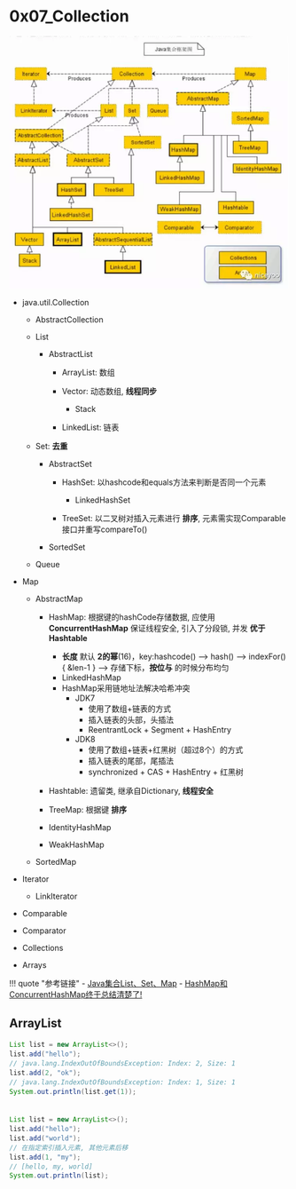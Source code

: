 # 0x07_Collection

![](assets/collection.jpg)

- java.util.Collection<E>
    - AbstractCollection
    - List
        - AbstractList
            - ArrayList: 数组
            - Vector: 动态数组, **线程同步**
                - Stack

            - LinkedList: 链表

    - Set: **去重**
        - AbstractSet
            - HashSet: 以hashcode和equals方法来判断是否同一个元素
                - LinkedHashSet

            - TreeSet: 以二叉树对插入元素进行 **排序**, 元素需实现Comparable接口并重写compareTo()

        - SortedSet

    - Queue

- Map
    - AbstractMap
        - HashMap: 根据键的hashCode存储数据, 应使用 **ConcurrentHashMap** 保证线程安全, 引入了分段锁, 并发 **优于Hashtable**
            - **长度** 默认 **2的幂**(16)，key:hashcode() --> hash() --> indexFor(){ &len-1 } --> 存储下标，**按位与** 的时候分布均匀
            - LinkedHashMap
            - HashMap采用链地址法解决哈希冲突
                - JDK7
                    - 使用了数组+链表的方式
                    - 插入链表的头部，头插法
                    - ReentrantLock + Segment + HashEntry
                - JDK8
                    - 使用了数组+链表+红黑树（超过8个）的方式
                    - 插入链表的尾部，尾插法
                    - synchronized + CAS + HashEntry + 红黑树

        - Hashtable: 遗留类, 继承自Dictionary, **线程安全**
        - TreeMap: 根据键 **排序**
        - IdentityHashMap
        - WeakHashMap

    - SortedMap

- Iterator
    - LinkIterator

- Comparable
- Comparator
- Collections
- Arrays


!!! quote "参考链接"
    - [Java集合List、Set、Map](https://mp.weixin.qq.com/s/he5d-RsifuqIN3dYc6yc9A)
    - [HashMap和ConcurrentHashMap终于总结清楚了!](https://mp.weixin.qq.com/s/AX9ZgiAtJ88rPmE3qzt1tA)


## ArrayList

```java
List list = new ArrayList<>();
list.add("hello");
// java.lang.IndexOutOfBoundsException: Index: 2, Size: 1
list.add(2, "ok");
// java.lang.IndexOutOfBoundsException: Index: 1, Size: 1
System.out.println(list.get(1));


List list = new ArrayList<>();
list.add("hello");
list.add("world");
// 在指定索引插入元素, 其他元素后移
list.add(1, "my");
// [hello, my, world]
System.out.println(list);
```
